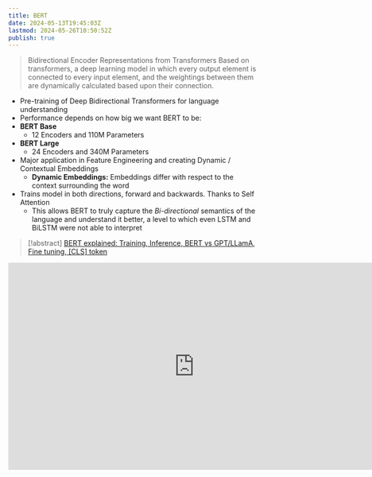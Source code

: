 ```yaml
---
title: BERT
date: 2024-05-13T19:45:03Z
lastmod: 2024-05-26T10:50:52Z
publish: true
---
```


> Bidirectional Encoder Representations from Transformers
> Based on transformers, a deep learning model in which every output element is connected to every input element, and the weightings between them are dynamically calculated based upon their connection.

* Pre-training of Deep Bidirectional Transformers for language understanding
* Performance depends on how big we want BERT to be:
* **BERT Base**
	* 12 Encoders and 110M Parameters
* **BERT Large**
	* 24 Encoders and 340M Parameters
* Major application in Feature Engineering and creating Dynamic / Contextual Embeddings
	* **Dynamic Embeddings:**  Embeddings differ with respect to the context surrounding the word
* Trains model in both directions, forward and backwards. Thanks to Self Attention
	* This allows BERT to truly capture the *Bi-directional* semantics of the language and understand it better, a level to which even LSTM and BiLSTM were not able to interpret

> [!abstract] [BERT explained: Training, Inference, BERT vs GPT/LLamA, Fine tuning, [CLS] token](https://www.youtube.com/watch?v=90mGPxR2GgY)
<iframe sandbox="allow-forms allow-presentation allow-same-origin allow-scripts allow-modals" src="https://www.youtube.com/embed/xI0HHN5XKDo" data-src="" border="0" frameborder="no" framespacing="0" allowfullscreen="true" style="width: 747px; height: 417px;"></iframe>
